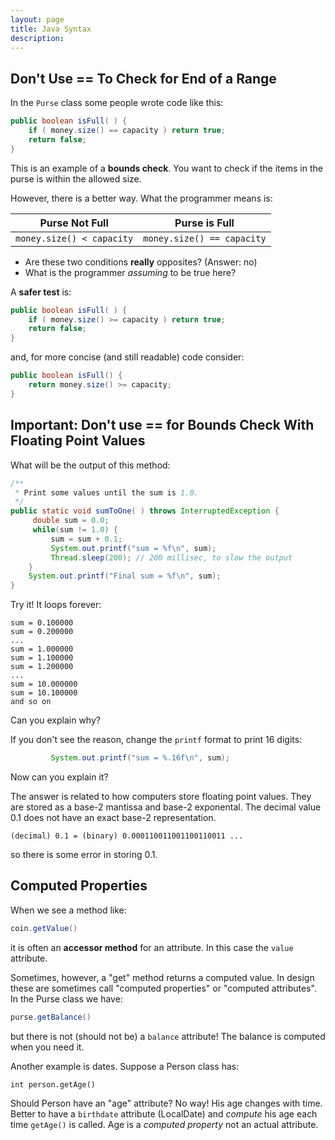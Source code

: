 ```yaml
---
layout: page
title: Java Syntax
description: 
---
```


## Don't Use == To Check for End of a Range

In the `Purse` class some people wrote code like this:

```java
public boolean isFull( ) {
    if ( money.size() == capacity ) return true;
    return false;
}
```
This is an example of a **bounds check**.  You want to check if the items
in the purse is within the allowed size.

However, there is a better way.  What the programmer means is:

|  Purse Not Full  |   Purse is Full   |
|------------------|-------------------|
| `money.size() < capacity` | `money.size() == capacity` |

* Are these two conditions **really** opposites?  (Answer: no)
* What is the programmer *assuming* to be true here?


A **safer test** is:
```java
public boolean isFull( ) {
    if ( money.size() >= capacity ) return true;
    return false;
}
```
and, for more concise (and still readable) code consider:
```java
public boolean isFull() {
    return money.size() >= capacity;
}
```

## Important: Don't use == for Bounds Check With Floating Point Values

What will be the output of this method:
```java
/** 
 * Print some values until the sum is 1.0.
 */
public static void sumToOne( ) throws InterruptedException {
     double sum = 0.0;
     while(sum != 1.0) {
         sum = sum + 0.1;
         System.out.printf("sum = %f\n", sum);
         Thread.sleep(200); // 200 millisec, to slow the output
    }
    System.out.printf("Final sum = %f\n", sum);
}
```

Try it! It loops forever:
```
sum = 0.100000
sum = 0.200000
...
sum = 1.000000
sum = 1.100000
sum = 1.200000
...
sum = 10.000000
sum = 10.100000
and so on
```

Can you explain why?

If you don't see the reason, change the `printf` format to print 16 digits:
```java
         System.out.printf("sum = %.16f\n", sum);
```

Now can you explain it?   

The answer is related to how computers store floating point values.  They are stored as a base-2 mantissa and base-2 exponental.  The decimal value 0.1 does not have an exact base-2 representation.
```shell
(decimal) 0.1 = (binary) 0.000110011001100110011 ...
```
so there is some error in storing 0.1.  

## Computed Properties

When we see a method like:
```java
coin.getValue()
```
it is often an **accessor method** for an attribute. In this case the `value` attribute.

Sometimes, however, a "get" method returns a computed value.  In design these are sometimes call "computed properties" or "computed attributes".  In the Purse class we have:
```java
purse.getBalance()
```
but there is not (should not be) a `balance` attribute!  The balance is computed when you need it.

Another example is dates.  Suppose a Person class has:
```
int person.getAge()
```
Should Person have an "age" attribute?  No way!  His age changes with time. Better to have a `birthdate` attribute (LocalDate) and *compute* his age each time `getAge()` is called.  Age is a *computed property* not an actual attribute.

   
